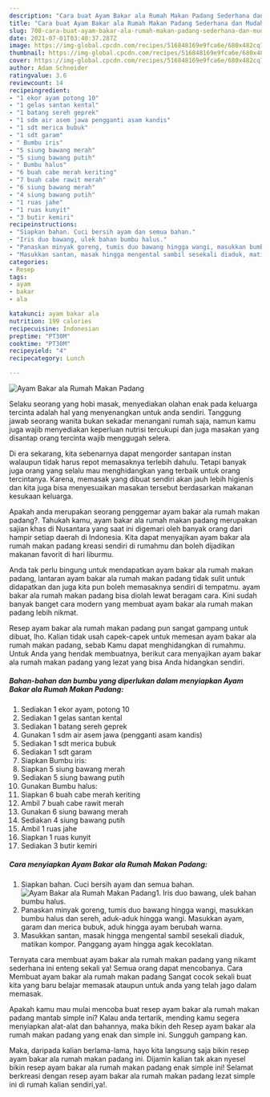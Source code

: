 ```yaml
---
description: "Cara buat Ayam Bakar ala Rumah Makan Padang Sederhana dan Mudah Dibuat"
title: "Cara buat Ayam Bakar ala Rumah Makan Padang Sederhana dan Mudah Dibuat"
slug: 708-cara-buat-ayam-bakar-ala-rumah-makan-padang-sederhana-dan-mudah-dibuat
date: 2021-07-01T03:40:37.287Z
image: https://img-global.cpcdn.com/recipes/516848169e9fca6e/680x482cq70/ayam-bakar-ala-rumah-makan-padang-foto-resep-utama.jpg
thumbnail: https://img-global.cpcdn.com/recipes/516848169e9fca6e/680x482cq70/ayam-bakar-ala-rumah-makan-padang-foto-resep-utama.jpg
cover: https://img-global.cpcdn.com/recipes/516848169e9fca6e/680x482cq70/ayam-bakar-ala-rumah-makan-padang-foto-resep-utama.jpg
author: Adam Schneider
ratingvalue: 3.6
reviewcount: 14
recipeingredient:
- "1 ekor ayam potong 10"
- "1 gelas santan kental"
- "1 batang sereh geprek"
- "1 sdm air asem jawa pengganti asam kandis"
- "1 sdt merica bubuk"
- "1 sdt garam"
- " Bumbu iris"
- "5 siung bawang merah"
- "5 siung bawang putih"
- " Bumbu halus"
- "6 buah cabe merah keriting"
- "7 buah cabe rawit merah"
- "6 siung bawang merah"
- "4 siung bawang putih"
- "1 ruas jahe"
- "1 ruas kunyit"
- "3 butir kemiri"
recipeinstructions:
- "Siapkan bahan. Cuci bersih ayam dan semua bahan."
- "Iris duo bawang, ulek bahan bumbu halus."
- "Panaskan minyak goreng, tumis duo bawang hingga wangi, masukkan bumbu halus dan sereh, aduk-aduk hingga wangi. Masukkan ayam, garam dan merica bubuk, aduk hingga ayam berubah warna."
- "Masukkan santan, masak hingga mengental sambil sesekali diaduk, matikan kompor. Panggang ayam hingga agak kecoklatan."
categories:
- Resep
tags:
- ayam
- bakar
- ala

katakunci: ayam bakar ala 
nutrition: 199 calories
recipecuisine: Indonesian
preptime: "PT30M"
cooktime: "PT30M"
recipeyield: "4"
recipecategory: Lunch

---
```



![Ayam Bakar ala Rumah Makan Padang](https://img-global.cpcdn.com/recipes/516848169e9fca6e/680x482cq70/ayam-bakar-ala-rumah-makan-padang-foto-resep-utama.jpg)

Selaku seorang yang hobi masak, menyediakan olahan enak pada keluarga tercinta adalah hal yang menyenangkan untuk anda sendiri. Tanggung jawab seorang  wanita bukan sekadar menangani rumah saja, namun kamu juga wajib menyediakan keperluan nutrisi tercukupi dan juga masakan yang disantap orang tercinta wajib menggugah selera.

Di era  sekarang, kita sebenarnya dapat mengorder santapan instan walaupun tidak harus repot memasaknya terlebih dahulu. Tetapi banyak juga orang yang selalu mau menghidangkan yang terbaik untuk orang tercintanya. Karena, memasak yang dibuat sendiri akan jauh lebih higienis dan kita juga bisa menyesuaikan masakan tersebut berdasarkan makanan kesukaan keluarga. 



Apakah anda merupakan seorang penggemar ayam bakar ala rumah makan padang?. Tahukah kamu, ayam bakar ala rumah makan padang merupakan sajian khas di Nusantara yang saat ini digemari oleh banyak orang dari hampir setiap daerah di Indonesia. Kita dapat menyajikan ayam bakar ala rumah makan padang kreasi sendiri di rumahmu dan boleh dijadikan makanan favorit di hari liburmu.

Anda tak perlu bingung untuk mendapatkan ayam bakar ala rumah makan padang, lantaran ayam bakar ala rumah makan padang tidak sulit untuk didapatkan dan juga kita pun boleh memasaknya sendiri di tempatmu. ayam bakar ala rumah makan padang bisa diolah lewat beragam cara. Kini sudah banyak banget cara modern yang membuat ayam bakar ala rumah makan padang lebih nikmat.

Resep ayam bakar ala rumah makan padang pun sangat gampang untuk dibuat, lho. Kalian tidak usah capek-capek untuk memesan ayam bakar ala rumah makan padang, sebab Kamu dapat menghidangkan di rumahmu. Untuk Anda yang hendak membuatnya, berikut cara menyajikan ayam bakar ala rumah makan padang yang lezat yang bisa Anda hidangkan sendiri.

<!--inarticleads1-->

##### Bahan-bahan dan bumbu yang diperlukan dalam menyiapkan Ayam Bakar ala Rumah Makan Padang:

1. Sediakan 1 ekor ayam, potong 10
1. Sediakan 1 gelas santan kental
1. Sediakan 1 batang sereh geprek
1. Gunakan 1 sdm air asem jawa (pengganti asam kandis)
1. Sediakan 1 sdt merica bubuk
1. Sediakan 1 sdt garam
1. Siapkan  Bumbu iris:
1. Siapkan 5 siung bawang merah
1. Sediakan 5 siung bawang putih
1. Gunakan  Bumbu halus:
1. Siapkan 6 buah cabe merah keriting
1. Ambil 7 buah cabe rawit merah
1. Gunakan 6 siung bawang merah
1. Sediakan 4 siung bawang putih
1. Ambil 1 ruas jahe
1. Siapkan 1 ruas kunyit
1. Sediakan 3 butir kemiri




<!--inarticleads2-->

##### Cara menyiapkan Ayam Bakar ala Rumah Makan Padang:

1. Siapkan bahan. Cuci bersih ayam dan semua bahan.
<img src="https://img-global.cpcdn.com/steps/2e663a6c2b7237df/160x128cq70/ayam-bakar-ala-rumah-makan-padang-langkah-memasak-1-foto.jpg" alt="Ayam Bakar ala Rumah Makan Padang">1. Iris duo bawang, ulek bahan bumbu halus.
1. Panaskan minyak goreng, tumis duo bawang hingga wangi, masukkan bumbu halus dan sereh, aduk-aduk hingga wangi. Masukkan ayam, garam dan merica bubuk, aduk hingga ayam berubah warna.
1. Masukkan santan, masak hingga mengental sambil sesekali diaduk, matikan kompor. Panggang ayam hingga agak kecoklatan.




Ternyata cara membuat ayam bakar ala rumah makan padang yang nikamt sederhana ini enteng sekali ya! Semua orang dapat mencobanya. Cara Membuat ayam bakar ala rumah makan padang Sangat cocok sekali buat kita yang baru belajar memasak ataupun untuk anda yang telah jago dalam memasak.

Apakah kamu mau mulai mencoba buat resep ayam bakar ala rumah makan padang mantab simple ini? Kalau anda tertarik, mending kamu segera menyiapkan alat-alat dan bahannya, maka bikin deh Resep ayam bakar ala rumah makan padang yang enak dan simple ini. Sungguh gampang kan. 

Maka, daripada kalian berlama-lama, hayo kita langsung saja bikin resep ayam bakar ala rumah makan padang ini. Dijamin kalian tak akan nyesel bikin resep ayam bakar ala rumah makan padang enak simple ini! Selamat berkreasi dengan resep ayam bakar ala rumah makan padang lezat simple ini di rumah kalian sendiri,ya!.

